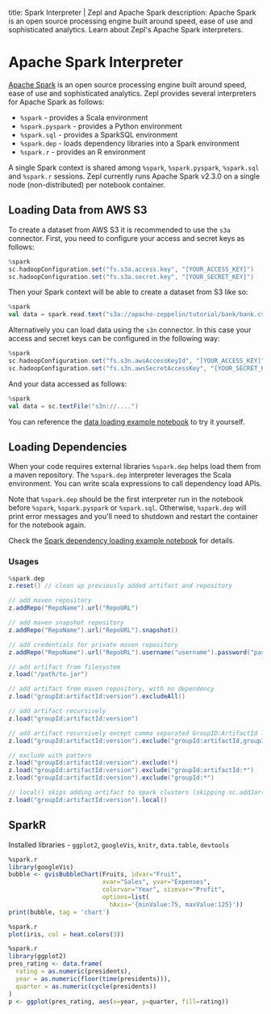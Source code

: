 title: Spark Interpreter | Zepl and Apache Spark
description: Apache Spark is an open source processing engine built around speed, ease of use and sophisticated analytics. Learn about Zepl's Apache Spark interpreters. 
# Apache Spark Interpreter

[Apache Spark](https://spark.apache.org) is an open source processing engine built around speed, ease of use and sophisticated analytics. Zepl provides several interpreters for Apache Spark as follows:

 * `%spark` - provides a Scala environment
 * `%spark.pyspark` - provides a Python environment
 * `%spark.sql` - provides a SparkSQL environment
 * `%spark.dep` - loads dependency libraries into a Spark environment
 * `%spark.r` - provides an R environment

A single Spark context is shared among `%spark`, `%spark.pyspark`, `%spark.sql` and `%spark.r` sessions. Zepl currently runs Apache Spark v2.3.0 on a single node (non-distributed) per notebook container.

## Loading Data from AWS S3

To create a dataset from AWS S3 it is recommended to use the `s3a` connector. First, you need to configure your access and secret keys as follows:

```scala
%spark
sc.hadoopConfiguration.set("fs.s3a.access.key", "[YOUR_ACCESS_KEY]")
sc.hadoopConfiguration.set("fs.s3a.secret.key", "[YOUR_SECRET_KEY]")
```

Then your Spark context will be able to create a dataset from S3 like so:

```scala
%spark
val data = spark.read.text("s3a://apache-zeppelin/tutorial/bank/bank.csv")
```

Alternatively you can load data using the `s3n` connector. In this case your access and secret keys can be configured in the following way:

```scala
%spark
sc.hadoopConfiguration.set("fs.s3n.awsAccessKeyId", "[YOUR_ACCESS_KEY]")
sc.hadoopConfiguration.set("fs.s3n.awsSecretAccessKey", "[YOUR_SECRET_KEY]")
```

And your data accessed as follows:

```scala
%spark
val data = sc.textFile("s3n://....")
```

You can reference the [data loading example notebook](https://www.Zepl.com/viewer/notebooks/bm90ZTovL21vb24vY2RjMzQ1NTljOTkzNDNhMTk4NGE0ZWUzNjU1NjgxZWQvbm90ZS5qc29u) to try it yourself.

## Loading Dependencies

When your code requires external libraries `%spark.dep` helps load them from a maven repository. The `%spark.dep` interpreter leverages the Scala environment. You can write scala expressions to call dependency load APIs.

Note that `%spark.dep` should be the first interpreter run in the notebook before `%spark`, `%spark.pyspark` or `%spark.sql`. Otherwise, `%spark.dep` will print error messages and you'll need to shutdown and restart the container for the notebook again.

Check the [Spark dependency loading example notebook](https://www.Zepl.com/viewer/notebooks/bm90ZTovL21vb24vZjBmYWIwNGMzZTcxNDMwN2FjYzIxM2JkYmU3ZWIyZWEvbm90ZS5qc29u) for details.

### Usages

```scala
%spark.dep
z.reset() // clean up previously added artifact and repository

// add maven repository
z.addRepo("RepoName").url("RepoURL")

// add maven snapshot repository
z.addRepo("RepoName").url("RepoURL").snapshot()

// add credentials for private maven repository
z.addRepo("RepoName").url("RepoURL").username("username").password("password")

// add artifact from filesystem
z.load("/path/to.jar")

// add artifact from maven repository, with no dependency
z.load("groupId:artifactId:version").excludeAll()

// add artifact recursively
z.load("groupId:artifactId:version")

// add artifact recursively except comma separated GroupID:ArtifactId list
z.load("groupId:artifactId:version").exclude("groupId:artifactId,groupId:artifactId, ...")

// exclude with pattern
z.load("groupId:artifactId:version").exclude(*)
z.load("groupId:artifactId:version").exclude("groupId:artifactId:*")
z.load("groupId:artifactId:version").exclude("groupId:*")

// local() skips adding artifact to spark clusters (skipping sc.addJar())
z.load("groupId:artifactId:version").local()
```

## SparkR

Installed libraries - `ggplot2`, `googleVis`, `knitr`, `data.table`, `devtools`


```r
%spark.r
library(googleVis)
bubble <- gvisBubbleChart(Fruits, idvar="Fruit",
                          xvar="Sales", yvar="Expenses",
                          colorvar="Year", sizevar="Profit",
                          options=list(
                            hAxis='{minValue:75, maxValue:125}'))
print(bubble, tag = 'chart')
```

```r
%spark.r
plot(iris, col = heat.colors(3))
```

```r
%spark.r
library(ggplot2)
pres_rating <- data.frame(
  rating = as.numeric(presidents),
  year = as.numeric(floor(time(presidents))),
  quarter = as.numeric(cycle(presidents))
)
p <- ggplot(pres_rating, aes(x=year, y=quarter, fill=rating))
```
